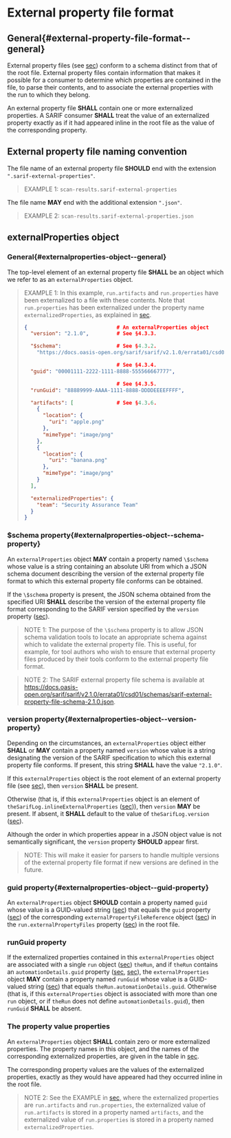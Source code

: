 # External property file format

## General{#external-property-file-format--general}

External property files (see [sec](#rationale)) conform to a schema distinct from that of the root file. External property files contain information that makes it possible for a consumer to determine which properties are contained in the file, to parse their contents, and to associate the external properties with the run to which they belong.

An external property file **SHALL** contain one or more externalized properties. A SARIF consumer **SHALL** treat the value of an externalized property exactly as if it had appeared inline in the root file as the value of the corresponding property.

## External property file naming convention

The file name of an external property file **SHOULD** end with the extension `".sarif-external-properties"`.

> EXAMPLE 1: `scan-results.sarif-external-properties`

The file name **MAY** end with the additional extension `".json"`.

> EXAMPLE 2: `scan-results.sarif-external-properties.json`

## externalProperties object

### General{#externalproperties-object--general}

The top-level element of an external property file **SHALL** be an object which we refer to as an `externalProperties` object.

> EXAMPLE 1: In this example, `run.artifacts` and `run.properties` have been externalized to a file with these contents. Note that `run.properties` has been externalized under the property name `externalizedProperties`, as explained in [sec](#properties).
> 
> ```json
> {                             # An externalProperties object
>   "version": "2.1.0",         # See §4.3.3.
> 
>   "$schema":                  # See §4.3.2.
>     "https://docs.oasis-open.org/sarif/sarif/v2.1.0/errata01/csd01/schemas/sarif-external-property-file-schema-2.1.0.json",
> 
>                               # See §4.3.4.
>   "guid": "00001111-2222-1111-8888-555566667777",
> 
>                               # See §4.3.5.
>   "runGuid": "88889999-AAAA-1111-8888-DDDDEEEEFFFF",
> 
>   "artifacts": [              # See §4.3.6.
>     {
>       "location": {
>         "uri": "apple.png"
>       },
>       "mimeType": "image/png"
>     },
>     {
>       "location": {
>         "uri": "banana.png"
>       },
>       "mimeType": "image/png"
>     }
>   ],
> 
>   "externalizedProperties": {
>     "team": "Security Assurance Team"
>   }
> }
> ```

### \$schema property{#externalproperties-object--schema-property}

An `externalProperties` object **MAY** contain a property named `\$schema` whose value is a string containing an absolute URI from which a JSON schema document describing the version of the external property file format to which this external property file conforms can be obtained.

If the `\$schema` property is present, the JSON schema obtained from the specified URI **SHALL** describe the version of the external property file format corresponding to the SARIF version specified by the `version` property ([sec](#externalproperties-object--version-property)).

> NOTE 1: The purpose of the `\$schema` property is to allow JSON schema validation tools to locate an appropriate schema against which to validate the external property file. This is useful, for example, for tool authors who wish to ensure that external property files produced by their tools conform to the external property file format.

> NOTE 2: The SARIF external property file schema is available at <https://docs.oasis-open.org/sarif/sarif/v2.1.0/errata01/csd01/schemas/sarif-external-property-file-schema-2.1.0.json>.

### version property{#externalproperties-object--version-property}

Depending on the circumstances, an `externalProperties` object either **SHALL** or **MAY** contain a property named `version` whose value is a string designating the version of the SARIF specification to which this external property file conforms. If present, this string **SHALL** have the value `"2.1.0"`.

If this `externalProperties` object is the root element of an external property file (see [sec](#rationale)), then `version` **SHALL** be present.

Otherwise (that is, if this `externalProperties` object is an element of `theSarifLog.inlineExternalProperties` ([sec](#inlineexternalproperties-property))), then `version` **MAY** be present. If absent, it **SHALL** default to the value of `theSarifLog.version` ([sec](#sariflog-object--version-property)).

Although the order in which properties appear in a JSON object value is not semantically significant, the `version` property **SHOULD** appear first.

> NOTE: This will make it easier for parsers to handle multiple versions of the external property file format if new versions are defined in the future.

### guid property{#externalproperties-object--guid-property}

An `externalProperties` object **SHOULD** contain a property named `guid` whose value is a GUID-valued string ([sec](#guid-valued-strings)) that equals the `guid` property ([sec](#externalpropertyfilereference-object--guid-property)) of the corresponding `externalPropertyFileReference` object ([sec](#externalpropertyfilereference-object)) in the `run.externalPropertyFiles` property ([sec](#externalpropertyfilereferences-property)) in the root file.

### runGuid property

If the externalized properties contained in this `externalProperties` object are associated with a single `run` object ([sec](#run-object)) `theRun`, and if `theRun` contains an `automationDetails.guid` property ([sec](#automationdetails-property), [sec](#runautomationdetails-object--guid-property)), the `externalProperties` object **MAY** contain a property named `runGuid` whose value is a GUID-valued string ([sec](#guid-valued-strings)) that equals `theRun.automationDetails.guid`. Otherwise (that is, if this `externalProperties` object is associated with more than one `run` object, or if `theRun` does not define `automationDetails.guid`), then `runGuid` **SHALL** be absent.

### The property value properties

An `externalProperties` object **SHALL** contain zero or more externalized properties. The property names in this object, and the names of the corresponding externalized properties, are given in the table in [sec](#properties).

The corresponding property values are the values of the externalized properties, exactly as they would have appeared had they occurred inline in the root file.

> NOTE 2: See the EXAMPLE in [sec](#externalproperties-object--general), where the externalized properties are `run.artifacts` and `run.properties`, the externalized value of `run.artifacts` is stored in a property named `artifacts`, and the externalized value of `run.properties` is stored in a property named `externalizedProperties`.
